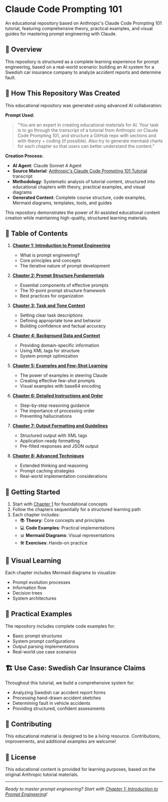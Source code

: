 # Claude Code Prompting 101 

An educational repository based on Anthropic's Claude Code Prompting 101 tutorial, featuring comprehensive theory, practical examples, and visual guides for mastering prompt engineering with Claude.

## 🎯 Overview

This repository is structured as a complete learning experience for prompt engineering, based on a real-world scenario: building an AI system for a Swedish car insurance company to analyze accident reports and determine fault.

## 🤖 How This Repository Was Created

This educational repository was generated using advanced AI collaboration:

**Prompt Used:**
> "You are an expert in creating educational materials for AI. Your task is to go through the transcript of a tutorial from Anthropic on Claude Code Prompting 101, and structure a GitHub repo with sections and with theory + coding (if possible). Also try to generate mermaid charts for each chapter so that users can better understand the content."

**Creation Process:**
- **AI Agent**: Claude Sonnet 4 Agent
- **Source Material**: [Anthropic's Claude Code Prompting 101 Tutorial](https://www.youtube.com/watch?v=ysPbXH0LpIE) transcript
- **Methodology**: Systematic analysis of tutorial content, structured into educational chapters with theory, practical examples, and visual diagrams
- **Generated Content**: Complete course structure, code examples, Mermaid diagrams, templates, tools, and guides

This repository demonstrates the power of AI-assisted educational content creation while maintaining high-quality, structured learning materials.

## 📖 Table of Contents

1. [**Chapter 1: Introduction to Prompt Engineering**](./chapters/01-introduction/)
   - What is prompt engineering?
   - Core principles and concepts
   - The iterative nature of prompt development

2. [**Chapter 2: Prompt Structure Fundamentals**](./chapters/02-prompt-structure/)
   - Essential components of effective prompts
   - The 10-point prompt structure framework
   - Best practices for organization

3. [**Chapter 3: Task and Tone Context**](./chapters/03-task-and-tone/)
   - Setting clear task descriptions
   - Defining appropriate tone and behavior
   - Building confidence and factual accuracy

4. [**Chapter 4: Background Data and Context**](./chapters/04-background-context/)
   - Providing domain-specific information
   - Using XML tags for structure
   - System prompt optimization

5. [**Chapter 5: Examples and Few-Shot Learning**](./chapters/05-examples-and-few-shot/)
   - The power of examples in steering Claude
   - Creating effective few-shot prompts
   - Visual examples with base64 encoding

6. [**Chapter 6: Detailed Instructions and Order**](./chapters/06-detailed-instructions/)
   - Step-by-step reasoning guidance
   - The importance of processing order
   - Preventing hallucinations

7. [**Chapter 7: Output Formatting and Guidelines**](./chapters/07-output-formatting/)
   - Structured output with XML tags
   - Application-ready formatting
   - Pre-filled responses and JSON output

8. [**Chapter 8: Advanced Techniques**](./chapters/08-advanced-techniques/)
   - Extended thinking and reasoning
   - Prompt caching strategies
   - Real-world implementation considerations

## 🚀 Getting Started

1. Start with [Chapter 1](./chapters/01-introduction/) for foundational concepts
2. Follow the chapters sequentially for a structured learning path
3. Each chapter includes:
   - 📚 **Theory**: Core concepts and principles
   - 💻 **Code Examples**: Practical implementations
   - 📊 **Mermaid Diagrams**: Visual representations
   - 🛠️ **Exercises**: Hands-on practice

## 🎨 Visual Learning

Each chapter includes Mermaid diagrams to visualize:
- Prompt evolution processes
- Information flow
- Decision trees
- System architectures

## 🔧 Practical Examples

The repository includes complete code examples for:
- Basic prompt structures
- System prompt configurations
- Output parsing implementations
- Real-world use case scenarios

## 🏗️ Use Case: Swedish Car Insurance Claims

Throughout this tutorial, we build a comprehensive system for:
- Analyzing Swedish car accident report forms
- Processing hand-drawn accident sketches
- Determining fault in vehicle accidents
- Providing structured, confident assessments

## 🤝 Contributing

This educational material is designed to be a living resource. Contributions, improvements, and additional examples are welcome!

## 📄 License

This educational content is provided for learning purposes, based on the original Anthropic tutorial materials.

---

*Ready to master prompt engineering? Start with [Chapter 1: Introduction to Prompt Engineering](./chapters/01-introduction/)!*
